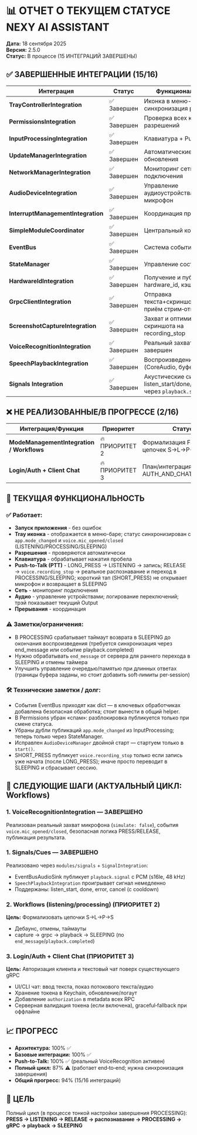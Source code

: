 # 📊 ОТЧЕТ О ТЕКУЩЕМ СТАТУСЕ NEXY AI ASSISTANT

**Дата:** 18 сентября 2025  
**Версия:** 2.5.0  
**Статус:** В процессе (15 ИНТЕГРАЦИЙ ЗАВЕРШЕНЫ)

## ✅ **ЗАВЕРШЕННЫЕ ИНТЕГРАЦИИ (15/16)**

| **Интеграция** | **Статус** | **Функциональность** |
|----------------|------------|---------------------|
| **TrayControllerIntegration** | ✅ Завершен | Иконка в меню-баре, синхронизация режимов |
| **PermissionsIntegration** | ✅ Завершен | Проверка всех критичных разрешений |
| **InputProcessingIntegration** | ✅ Завершен | Клавиатура + Push-to-Talk |
| **UpdateManagerIntegration** | ✅ Завершен | Автоматические обновления |
| **NetworkManagerIntegration** | ✅ Завершен | Мониторинг сети, события подключения |
| **AudioDeviceIntegration** | ✅ Завершен | Управление аудиоустройствами, микрофон |
| **InterruptManagementIntegration** | ✅ Завершен | Координация прерываний |
| **SimpleModuleCoordinator** | ✅ Завершен | Центральный координатор |
| **EventBus** | ✅ Завершен | Система событий |
| **StateManager** | ✅ Завершен | Управление состоянием |
| **HardwareIdIntegration** | ✅ Завершен | Получение и публикация hardware_id, кэширование |
| **GrpcClientIntegration** | ✅ Завершен | Отправка текста+скриншота+HWID, приём стрим‑ответов |
| **ScreenshotCaptureIntegration** | ✅ Завершен | Захват и оптимизация скриншота на recording_stop |
| **VoiceRecognitionIntegration** | ✅ Завершен | Реальный захват; PTT завершен |
| **SpeechPlaybackIntegration** | ✅ Завершен | Воспроизведение ответа (CoreAudio, буфер/очередь) |
| **Signals Integration** | ✅ Завершен | Акустические сигналы: listen_start/done/error/cancel через `playback.signal` |

## ❌ **НЕ РЕАЛИЗОВАННЫЕ/В ПРОГРЕССЕ (2/16)**

| **Интеграция/Функция** | **Приоритет** | **Статус** |
|------------------------|---------------|------------|
| **ModeManagementIntegration / Workflows** | 🔥 ПРИОРИТЕТ 2 | Формализация FSM и цепочек S→L→P→S |
| **Login/Auth + Client Chat** | 🔥 ПРИОРИТЕТ 3 | План/интеграция (см. AUTH_AND_CHAT_PLAN.md) |

## 🎯 **ТЕКУЩАЯ ФУНКЦИОНАЛЬНОСТЬ**

### **✅ Работает:**
- **Запуск приложения** - без ошибок
- **Tray иконка** - отображается в меню-баре; статус синхронизирован с `app.mode_changed` и `voice.mic_opened/closed` (LISTENING/PROCESSING/SLEEPING)
- **Разрешения** - проверяются автоматически
- **Клавиатура** - обрабатывает нажатия пробела
- **Push-to-Talk (PTT)** - LONG_PRESS → LISTENING → запись; RELEASE → `voice.recording_stop` → реальное распознавание и переход в PROCESSING/SLEEPING; короткий тап (SHORT_PRESS) не открывает микрофон и возвращает в SLEEPING
- **Сеть** - мониторинг подключения
- **Аудио** - управление устройствами; логирование переключений; трэй показывает текущий Output
- **Прерывания** - координация

### **⚠️ Заметки/ограничения:**
- В PROCESSING срабатывает таймаут возврата в SLEEPING до окончания воспроизведения (требуется синхронизация через end_message или событие playback.completed)
- Нужно обрабатывать `end_message` от сервера для раннего перехода в SLEEPING и отмены таймера
- Улучшить управление очередью/памятью при длинных ответах (границы буфера заданы, но стоит добавить soft‑лимиты per‑session)

### **🛠 Технические заметки / долг:**
- События EventBus приходят как dict — в ключевых обработчиках добавлена безопасная обработка; стоит вынести в общий helper.
- В Permissions убран «спам»: разблокировка публикуется только при смене статуса.
- Убраны дубли публикаций `app.mode_changed` из InputProcessing; теперь только через StateManager.
- Исправлен `AudioDeviceManager` двойной старт — стартуем только в `start()`.
- SHORT_PRESS публикует `voice.recording_stop` только если запись уже начата (после LONG_PRESS); иначе просто переводит в SLEEPING и сбрасывает сессию.

## 🚀 **СЛЕДУЮЩИЕ ШАГИ (АКТУАЛЬНЫЙ ЦИКЛ: Workflows)**

### **1. VoiceRecognitionIntegration** — ЗАВЕРШЕНО
Реализован реальный захват микрофона (`simulate: false`), события `voice.mic_opened/closed`, безопасная логика PRESS/RELEASE, публикация результата.

### **1. Signals/Cues** — ЗАВЕРШЕНО
Реализовано через `modules/signals` + `SignalIntegration`:
- EventBusAudioSink публикует `playback.signal` с PCM (s16le, 48 kHz)
- `SpeechPlaybackIntegration` проигрывает сигнал немедленно
- Поддержаны: listen_start, done, error, cancel (с cooldown)

### **2. Workflows (listening/processing)** (ПРИОРИТЕТ 2)
**Цель:** Формализовать цепочки S→L→P→S
- Дебаунс, отмены, таймауты
- capture → grpc → playback → SLEEPING (по `end_message`/`playback.completed`)

### **3. Login/Auth + Client Chat** (ПРИОРИТЕТ 3)
**Цель:** Авторизация клиента и текстовый чат поверх существующего gRPC
- UI/CLI чат: ввод текста, показ потокового текста/аудио
- Хранение токена в Keychain, обновление/логаут
- Добавление `authorization` в metadata всех RPC
- Серверная валидация токена (если включена), graceful‑fallback при оффлайне

## 📈 **ПРОГРЕСС**

- **Архитектура:** 100% ✅
- **Базовые интеграции:** 100% ✅
- **Push-to-Talk:** 100% ✅ (реальный VoiceRecognition активен)
- **Полный цикл:** 87% ⚠️ (работает end‑to‑end; нужна синхронизация завершения)
- **Общий прогресс:** 94% (15/16 интеграций)

## 🎯 **ЦЕЛЬ**

Полный цикл (в процессе тонкой настройки завершения PROCESSING):
**PRESS → LISTENING → RELEASE → распознавание → PROCESSING → gRPC → playback → SLEEPING**

